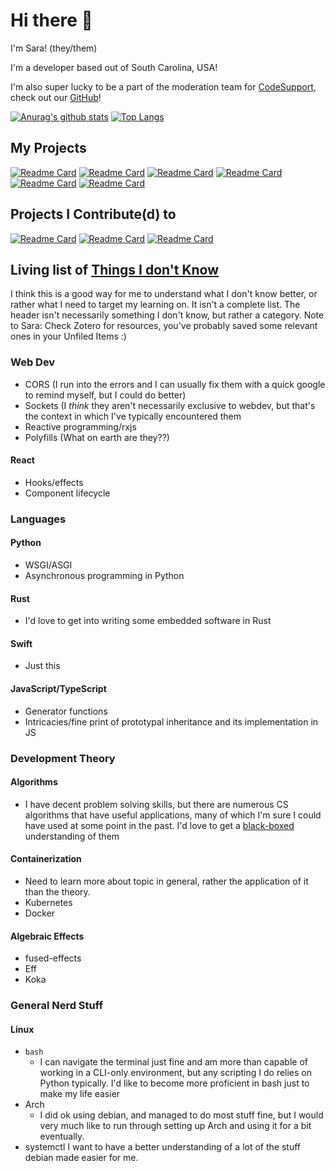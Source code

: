 # Hi there 👋

I'm Sara! (they/them)

I'm a developer based out of South Carolina, USA! 

I'm also super lucky to be a part of the moderation team for [CodeSupport](https://codesupport.dev/), check out our [GitHub](https://github.com/codesupport)!

[![Anurag's github stats](https://github-readme-stats.vercel.app/api?username=saramaebee)](https://github.com/anuraghazra/github-readme-stats)
[![Top Langs](https://github-readme-stats.vercel.app/api/top-langs/?username=saramaebee&layout=compact)](https://github.com/anuraghazra/github-readme-stats)

## My Projects

[![Readme Card](https://github-readme-stats.vercel.app/api/pin/?username=SMSpotifY&repo=SMSpotifY)](https://github.com/SMSpotifY/SMSpotifY)
[![Readme Card](https://github-readme-stats.vercel.app/api/pin/?username=saramaebee&repo=advent_of_code)](https://github.com/saramaebee/advent_of_code)
[![Readme Card](https://github-readme-stats.vercel.app/api/pin/?username=saramaebee&repo=free-code-camp-quotes-project)](https://github.com/saramaebee/free-code-camp-quotes-project)
[![Readme Card](https://github-readme-stats.vercel.app/api/pin/?username=saramaebee&repo=free-code-camp-markdown-previewer)](https://github.com/saramaebee/free-code-camp-markdown-previewer)
[![Readme Card](https://github-readme-stats.vercel.app/api/pin/?username=saramaebee&repo=chromium-pickle-ts)](https://github.com/saramaebee/chromium-pickle-ts)
[![Readme Card](https://github-readme-stats.vercel.app/api/pin/?username=saramaebee&repo=mod-bot)](https://github.com/saramaebee/mod-bot)

## Projects I Contribute(d) to

[![Readme Card](https://github-readme-stats.vercel.app/api/pin/?username=codesupport&repo=discord-bot)](https://github.com/saramaebee/chromium-pickle-ts)
[![Readme Card](https://github-readme-stats.vercel.app/api/pin/?username=christopherwk210&repo=gm-bot)](https://github.com/christopherwk210/gm-bot)
[![Readme Card](https://github-readme-stats.vercel.app/api/pin/?username=sleeyax&repo=asarmor)](https://github.com/sleeyax/asarmor)



## Living list of [Things I don't Know](https://overreacted.io/things-i-dont-know-as-of-2018/)

I think this is a good way for me to understand what I don't know better, or rather what I need to target my learning on. It isn't a complete list. The header isn't necessarily something I don't know, but rather a category. Note to Sara: Check Zotero for resources, you've probably saved some relevant ones in your Unfiled Items :) 

### Web Dev
- CORS (I run into the errors and I can usually fix them with a quick google to remind myself, but I could do better)
- Sockets (I _think_ they aren't necessarily exclusive to webdev, but that's the context in which I've typically encountered them
- Reactive programming/rxjs
- Polyfills (What on earth are they??)

#### React 
- Hooks/effects
- Component lifecycle

### Languages

#### Python
- WSGI/ASGI
- Asynchronous programming in Python

#### Rust
- I'd love to get into writing some embedded software in Rust

#### Swift
- Just this

#### JavaScript/TypeScript
- Generator functions
- Intricacies/fine print of prototypal inheritance and its implementation in JS

### Development Theory

#### Algorithms
- I have decent problem solving skills, but there are numerous CS algorithms that have useful applications, many of which I'm sure I could have used at some point in the past. I'd love to get a [black-boxed](https://www.youtube.com/watch?v=RDzsrmMl48I) understanding of them

#### Containerization
- Need to learn more about topic in general, rather the application of it than the theory.
- Kubernetes
- Docker

#### Algebraic Effects
- fused-effects
- Eff
- Koka

### General Nerd Stuff

#### Linux
- `bash`
  - I can navigate the terminal just fine and am more than capable of working in a CLI-only environment, but any scripting I do relies on Python typically. I'd like to become more proficient in bash just to make my life easier
- Arch
  - I did ok using debian, and managed to do most stuff fine, but I would very much like to run through setting up Arch and using it for a bit eventually.
- systemctl
I want to have a better understanding of a lot of the stuff debian made easier for me.
